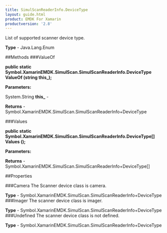 ```yaml
---
title: SimulScanReaderInfo.DeviceType
layout: guide.html
product: EMDK For Xamarin 
productversion: '2.8' 
---
```

List of supported scanner device type.

**Type** - Java.Lang.Enum

##Methods
###ValueOf

**public static Symbol.XamarinEMDK.SimulScan.SimulScanReaderInfo.DeviceType ValueOf (string this_);**


        

**Parameters:**

System.String **this_**  - 
        

**Returns** - Symbol.XamarinEMDK.SimulScan.SimulScanReaderInfo+DeviceType

###Values

**public static Symbol.XamarinEMDK.SimulScan.SimulScanReaderInfo.DeviceType[] Values ();**


        

**Parameters:**

**Returns** - Symbol.XamarinEMDK.SimulScan.SimulScanReaderInfo+DeviceType[]

##Properties

###Camera
The Scanner device class is camera.

**Type** - Symbol.XamarinEMDK.SimulScan.SimulScanReaderInfo+DeviceType
###Imager
The scanner device class is imager.

**Type** - Symbol.XamarinEMDK.SimulScan.SimulScanReaderInfo+DeviceType
###Undefined
The scanner device class is not defined.

**Type** - Symbol.XamarinEMDK.SimulScan.SimulScanReaderInfo+DeviceType
